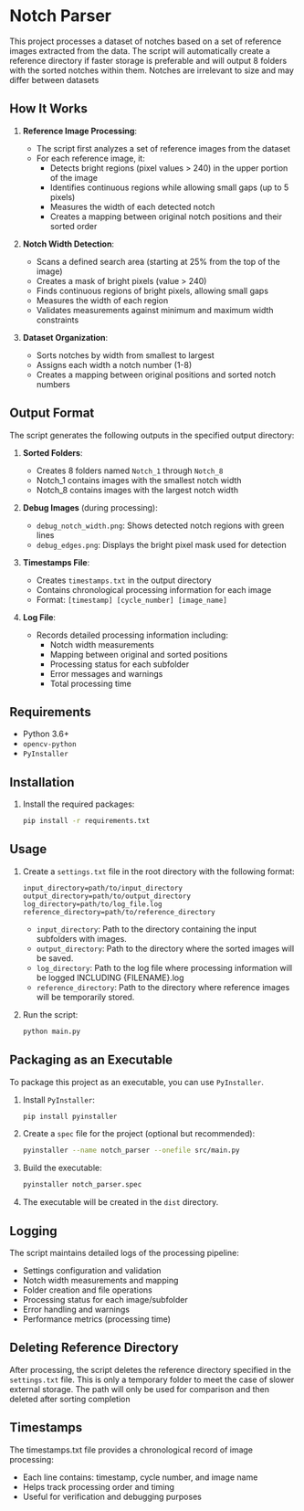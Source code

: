 # Notch Parser

This project processes a dataset of notches based on a set of reference images extracted from the data. The script will automatically create a reference directory if faster storage is preferable and will output 8 folders with the sorted notches within them. Notches are irrelevant to size and may differ between datasets

## How It Works

1. **Reference Image Processing**:
   - The script first analyzes a set of reference images from the dataset
   - For each reference image, it:
     - Detects bright regions (pixel values > 240) in the upper portion of the image
     - Identifies continuous regions while allowing small gaps (up to 5 pixels)
     - Measures the width of each detected notch
     - Creates a mapping between original notch positions and their sorted order

2. **Notch Width Detection**:
   - Scans a defined search area (starting at 25% from the top of the image)
   - Creates a mask of bright pixels (value > 240)
   - Finds continuous regions of bright pixels, allowing small gaps
   - Measures the width of each region
   - Validates measurements against minimum and maximum width constraints

3. **Dataset Organization**:
   - Sorts notches by width from smallest to largest
   - Assigns each width a notch number (1-8)
   - Creates a mapping between original positions and sorted notch numbers

## Output Format

The script generates the following outputs in the specified output directory:

1. **Sorted Folders**:
   - Creates 8 folders named `Notch_1` through `Notch_8`
   - Notch_1 contains images with the smallest notch width
   - Notch_8 contains images with the largest notch width

2. **Debug Images** (during processing):
   - `debug_notch_width.png`: Shows detected notch regions with green lines
   - `debug_edges.png`: Displays the bright pixel mask used for detection

3. **Timestamps File**:
   - Creates `timestamps.txt` in the output directory
   - Contains chronological processing information for each image
   - Format: `[timestamp] [cycle_number] [image_name]`

4. **Log File**:
   - Records detailed processing information including:
     - Notch width measurements
     - Mapping between original and sorted positions
     - Processing status for each subfolder
     - Error messages and warnings
     - Total processing time

## Requirements

- Python 3.6+
- `opencv-python`
- `PyInstaller`

## Installation

1. Install the required packages:

    ```sh
    pip install -r requirements.txt
    ```

## Usage

1. Create a `settings.txt` file in the root directory with the following format:
    ```
    input_directory=path/to/input_directory
    output_directory=path/to/output_directory
    log_directory=path/to/log_file.log
    reference_directory=path/to/reference_directory
    ```

    - `input_directory`: Path to the directory containing the input subfolders with images.
    - `output_directory`: Path to the directory where the sorted images will be saved.
    - `log_directory`: Path to the log file where processing information will be logged INCLUDING {FILENAME}.log
    - `reference_directory`: Path to the directory where reference images will be temporarily stored.

2. Run the script:
    ```sh
    python main.py
    ```

## Packaging as an Executable

To package this project as an executable, you can use `PyInstaller`.

1. Install `PyInstaller`:
    ```sh
    pip install pyinstaller
    ```

2. Create a `spec` file for the project (optional but recommended):
    ```sh
    pyinstaller --name notch_parser --onefile src/main.py
    ```

3. Build the executable:
    ```sh
    pyinstaller notch_parser.spec
    ```

4. The executable will be created in the `dist` directory.

## Logging

The script maintains detailed logs of the processing pipeline:
- Settings configuration and validation
- Notch width measurements and mapping
- Folder creation and file operations
- Processing status for each image/subfolder
- Error handling and warnings
- Performance metrics (processing time)

## Deleting Reference Directory

After processing, the script deletes the reference directory specified in the `settings.txt` file. This is only a temporary folder to meet the case of slower external storage. The path will only be used for comparison and then deleted after sorting completion

## Timestamps

The timestamps.txt file provides a chronological record of image processing:
- Each line contains: timestamp, cycle number, and image name
- Helps track processing order and timing
- Useful for verification and debugging purposes